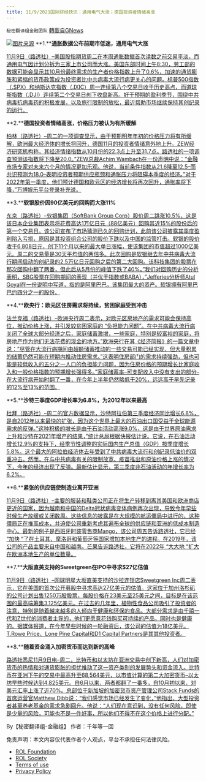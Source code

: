 ```yaml
---
title: 11/9/2021国际财经快讯：通用电气大涨；德国投资者情绪高涨
---
```

`秘密翻译组金融团队` [轉載自GNews](https://gnews.org/zh-hans/1651043/)

![](https://assets.gnews.org/wp-content/uploads/2021/11/图片1-46.png)[图片来源](https://www.reuters.com/)
**1.****通胀数据公布前期市低迷，通用电气大涨**

[11月9日（路透社）–美国股指期货周二在本周通胀数据首次读数之前交易平淡，而通用电气因计划分拆为三家上市公司而大涨。美国东部时间上午8:30，劳工部的数据可能会显示其10月份最终需求的生产者价格指数上升了0.6%，加速的通货膨胀和紧缩的货币政策成为投资者比中共病毒大流行病更关心的问题。标普500指数（.SPX）和纳斯达克指数（.IXIC）周一连续第八个交易日收于历史高点，而道琼斯指数（.DJI）连续第二个交易日创下收盘新高。好于预期的盈利季节，围绕中共病毒抗病毒药的积极发展，以及旅行限制的放松，最近帮助市场继续保持其创纪录的运行。](https://www.reuters.com/business/futures-muted-ahead-inflation-data-ge-surges-2021-11-09/)

**2.****德国投资者情绪高涨，价格压力被认为有所缓解**

[柏林（路透社）–周二的一项调查显示，由于预期明年年初的价格压力将有所缓解，欧洲最大经济体的增长将回升，德国11月的投资者情绪意外地上升。ZEW经济研究机构称，其经济情绪指数从10月份的22.3点上升至31.7点。路透社的一项调查预测该指数将下降至20.0。”ZEW总裁Achim Wambach在一份声明中说：”金融市场专家对未来六个月的情况更加乐观。他说，当前条件指数从21.6降至12.5–而共识预测为18.0–表明投资者预期供应瓶颈和通胀压力将阻碍本季度的经济。”对于2022年第一季度，他们预计德国和欧元区的经济增长将再次回升，通胀率将下降，”万博娱乐平台登录补充说。](https://www.oann.com/german-investor-morale-rises-as-price-pressures-seen-easing/)

**3.****软银股价因90亿美元的回购而大涨11%**

[东京（路透社）–软银集团（SoftBank Group Corp）股价周二跳涨10.5%，这是该日本企业集团表示将花费高达1万亿日元（88亿美元）回购其近15%的股份后的第一个交易日。该公司宣布了市场猜测已久的回购计划，此前该公司披露其季度盈利陷入亏损，原因是其投资组合公司的股价下跌以及中国的监管打击。软银的股价收于6,808日元，创下11个月以来的最大单日涨幅，使该集团的市值超过1000亿美元。周二的交易量是30天平均值的两倍多。此次回购是软银继去年中共病毒大流行期间启动的创纪录的2.5万亿日元回购之后的第二大回购。该科技集团的股票在那次回购中翻了两番，但此后从5月份的峰值下跌了40%。”我们对回购历史的分析表明，SBG股票在回购期间的表现（并优于指数或BABA），”Jefferies分析师Atul Goyal在一份说明中写道，指的是阿里巴巴，该集团最大的资产。软银拥有阿里巴巴约四分之一的股份。](https://www.oann.com/softbank-shares-untraded-after-9-billion-buyback-announcement/)

**4.****欧央行：欧元区住房需求将持续，贫困家庭受到冲击**

[法兰克福（路透社）–欧洲央行周二表示，对欧元区房地产的需求可能会保持高位，推动价格上涨，并引发较贫困家庭的 “负担能力问题”。在中共病毒大流行病关闭了全球大部分经济之后，家庭储蓄激增，一些家庭，特别是较富裕的家庭，将房地产作为他们无法花费的现金的地方。”欧洲央行在其《经济简报》的一篇文章中说：”尽管在大流行病期间由超额储蓄推动的一些交易可能已经实现，但大量积累的储蓄仍然可能在短期内推动住房需求。”这表明住房部门的需求持续强劲，但也可能是较低收入的五分之一人口的负担能力问题，因为住房价格的预期增长比家庭收入和一般价格指数的预期增长强得多。”家庭储蓄率–可支配收入中没有支出的部分–在大流行病开始时翻了一番，在今年上半年仍然略低于20%，远远高于早先记录的12%至13%的范围。](https://www.oann.com/euro-zone-housing-demand-to-persist-hitting-poorer-households-ecb/)

**5.****沙特三季度GDP增长率为6.8%，为2012年以来最高**

[杜拜（路透社）–周二的官方数据显示，沙特阿拉伯第三季度经济同比增长6.8%，是自2012年以来最快的扩张，因为这个世界上最大的石油出口国受益于全球能源需求的反弹。”这种积极的增长是由于石油活动高涨9.0%，这是由于世界原油需求上升和沙特在2021年增产的结果，”统计总局根据快报估计说。它说，在石油活动增长12.9%的支持下，经季节性调整的实际国内生产总值（GDP）按季度增长5.8%。这个最大的阿拉伯经济体去年受到了中共病毒大流行和创纪录低油价的双重冲击。然而，在与中共病毒有关的限制放宽、疫苗推出和原油价格上涨的情况下，今年的经济出现了反弹。最新估计显示，第三季度非石油活动的年增长率为6.2%。](https://www.oann.com/saudi-q3-gdp-growth-at-6-8-highest-since-2012/)

**6.****紧张的供应链使制造业离开亚洲**

[11月9日（路透社）–主要的服装和鞋类公司正在将生产转移到离其美国和欧洲商店更近的国家，因为越南和中国的Delta冠状病毒变体病例再次出现，导致今年早些时候生产放缓或关闭数周。这些信息的披露是在大规模的航运僵局中进行的，这种僵局正在推高成本，并迫使公司重新考虑其遍布全球的供应链和亚洲的低成本制造中心。最新的例子是西班牙时装零售商Mango，该公司周五告诉路透社，它已经 “加快 “了在土耳其、摩洛哥和葡萄牙等国家增加本地生产的进程。在2019年，该公司的产品主要来自中国和越南。芒果告诉路透社，它将在2022年 “大大地 “扩大在欧洲本地生产的单位数量。](https://www.reuters.com/business/retail-consumer/retailers-lose-love-asia-snarled-supply-chains-force-manufacturing-exodus-2021-11-09/)

**7.****大阪直美支持的Sweetgreen在IPO中寻求$27亿估值**

[11月9日（路透社）–网球明星大坂直美支持的沙拉连锁店Sweetgreen Inc周二表示，它在美国的首次公开募股中寻求高达27亿美元的估值。这家位于加州洛杉矶的公司计划出售1250万股股票，每股价格在23美元至25美元之间，目标是在该范围的最高端筹集3.125亿美元。在过去的几年里，植物性食品公司吸引了投资者的注意，特别是随着越来越多的人倾向于健康和环保的食品。大部分需求是由千禧一代和Z世代的消费者主导的，他们更愿意花钱购买可持续的产品，同时也是健康的。据媒体报道，在今年早些时候的一轮融资后，该公司的估值为18亿美元。T.Rowe Price、Lone Pine Capital和D1 Capital Partners是其其他投资者。](https://www.reuters.com/business/retail-consumer/naomi-osaka-backed-sweetgreen-targets-up-27-bln-valuation-ipo-2021-11-09/)

**8.****随着资金涌入加密货币而达到新的高峰**

[路透社悉尼11月9日电–周二，比特币和以太坊在亚洲交易中创下新高，人们对加密货币的热情和对通货膨胀的担忧推动了这一资产类别的发展势头和资金流入。比特币在亚洲下午的交易中最高升至68,564美元，以市值计算的第二大加密货币–以太坊早些时候达到4,825美元。自6月以来，两者都翻了一番多，自10月初以来，对美元汇率上涨了近70%。总部位于新加坡的加密货币资产管理公司Stack Funds的首席运营官Matthew Dibb说：“我们感觉市场已经发生了变化，”他指出，大型投资者甚至养老基金的需求急剧回升。他说：“人们现在意识到，没有任何风险，即使是少量的风险，可能也不是一件好事，所以他们不得不在这个价格上进行分配。”](https://www.reuters.com/technology/bitcoin-hits-new-record-crypto-market-cap-exceeds-3-tln-2021-11-08/)

By【秘密翻译组-金融组】
作者：千年等一回

 

免责声明：本文内容仅代表作者个人观点，平台不承担任何法律风险。

- [ROL Foundation](https://rolfoundation.org/)
- [ROL Society](https://rolsociety.org/)
- [Terms of use](https://gnews.org/terms-of-use-3/)
- [Privacy Policy](https://gnews.org/privacy-policy/)
